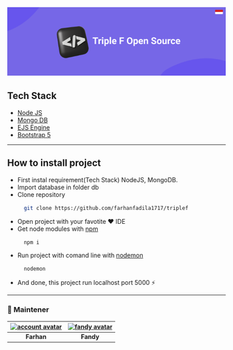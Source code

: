 ## [![cover][]][cover]

## Tech Stack
* [Node JS](https://nodejs.org/en/)
* [Mongo DB](https://www.mongodb.com/try/download/community)
* [EJS Engine](https://ejs.co/)
* [Bootstrap 5](https://getbootstrap.com/docs/5.0/)

---

## How to install project
* First instal requirement(Tech Stack) NodeJS, MongoDB.
* Import database in folder db
* Clone repository
  ```sh
    git clone https://github.com/farhanfadila1717/triplef
  ```
* Open project with your favotite ❤️ IDE
* Get node modules with [npm](https://www.npmjs.com/)
  ```sh
    npm i
  ```
* Run project with comand line with [nodemon](https://www.npmjs.com/package/nodemon)
  ```sh
    nodemon
  ```
* And done, this project run localhost port 5000 ⚡

---

### 🚧 Maintener
| [![account avatar][]][github account] <br>|[![fandy avatar][]][fandy account] <br>|
| :-----: |:-----: |
|   **Farhan**  |**Fandy**|


 <br>

[cover]: https://github.com/farhanfadila1717/triplef/blob/master/cover.png
[account avatar]: https://avatars.githubusercontent.com/u/43161050?s=80
[github account]: https://github.com/farhanfadila1717
[fandy avatar]: https://avatars.githubusercontent.com/u/22866777?s=80
[fandy account]: https://github.com/fandyramadhan
